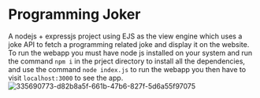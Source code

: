 # Programming Joker
A nodejs + expressjs project using EJS as the view engine which uses a joke API to fetch a programming related joke and display it on the website.
To run the webapp you must have node js installed on your system and run the command `npm i` in the prject directory to install all the dependencies, and use the command `node index.js` to run the webapp you then have to visit `localhost:3000` to see the app.
![335690773-d82b8a5f-661b-47b6-827f-5d6a55f97075](https://github.com/justanuragmaurya/programming-joke-generator/assets/143787059/00174041-e8de-4067-a61e-45c83f744729)
